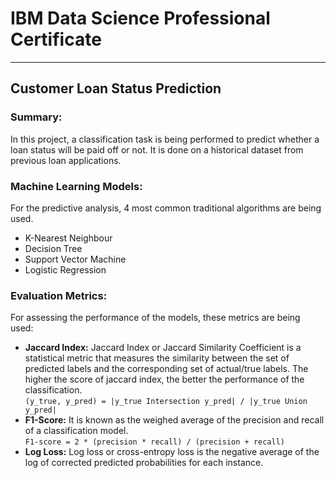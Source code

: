 # IBM Data Science Professional Certificate 

---

## Customer Loan Status Prediction 


### Summary: 
In this project, a classification task is being performed to predict whether a loan status will be paid off or not. It is done on a historical dataset from previous loan applications. 

### Machine Learning Models:
For the predictive analysis, 4 most common traditional algorithms are being used.
- K-Nearest Neighbour 
- Decision Tree
- Support Vector Machine
- Logistic Regression

### Evaluation Metrics:
For assessing the performance of the models, these metrics are being used:
- **Jaccard Index:** Jaccard Index or Jaccard Similarity Coefficient is a statistical metric that measures the similarity between the set of predicted labels and the corresponding set of actual/true labels. The higher the score of jaccard index, the better the performance of the classification. <br/> 
```(y_true, y_pred) = |y_true Intersection y_pred| / |y_true Union y_pred|```
- **F1-Score:** It is known as the weighed average of the precision and recall of a classification model. <br/> ```F1-score = 2 * (precision * recall) / (precision + recall)```
- **Log Loss:** Log loss or cross-entropy loss is the negative average of the log of corrected predicted probabilities for each instance.